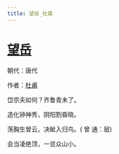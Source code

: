 ```yaml
---
title: 望岳_杜甫
---
```


# [望岳](http://so.gushiwen.org/view_10374.aspx)

朝代：唐代

作者：[杜甫](http://so.gushiwen.org/author_474.aspx)

岱宗夫如何？齐鲁青未了。

造化钟神秀，阴阳割昏晓。

荡胸生曾云，决眦入归鸟。( 曾 通：层)

会当凌绝顶，一览众山小。